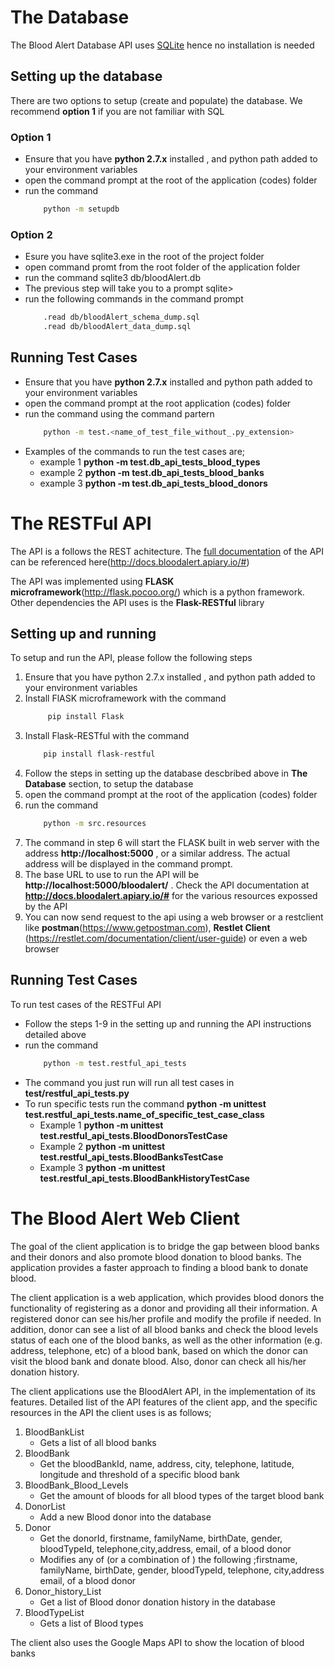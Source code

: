 
# The Database
The Blood Alert Database API uses [SQLite](www.sqlite.org) hence no installation is needed

## Setting up the database
There are two options to setup (create and populate) the database. We recommend **option 1** if you are not familiar with SQL

###  Option 1
* Ensure that you have **python 2.7.x** installed , and python path added to your environment variables
* open the command prompt at the root of the application (codes) folder
* run the command 
    ````bash 
        python -m setupdb

###  Option 2
* Esure you have sqlite3.exe in the root of the project folder
* open command promt from the root folder of the application folder
* run the command sqlite3 db/bloodAlert.db   
* The previous step will take you to a prompt sqlite>
* run the following commands in the command prompt 
    ```bash 
        .read db/bloodAlert_schema_dump.sql
        .read db/bloodAlert_data_dump.sql

## Running Test Cases
* Ensure that you have **python 2.7.x** installed and python path added to your environment variables
* open the command prompt at the root application (codes) folder
* run the command using the command partern 
    ```bash 
        python -m test.<name_of_test_file_without_.py_extension>
* Examples of the commands to run the test cases are; 
    * example 1 **python -m test.db_api_tests_blood_types**
    * example 2 **python -m test.db_api_tests_blood_banks**
    * example 3 **python -m test.db_api_tests_blood_donors**






# The RESTFul API

The API is a follows the REST achitecture. 
The [full documentation](http://docs.bloodalert.apiary.io/#) of the API can be referenced here(http://docs.bloodalert.apiary.io/#)

The API was implemented using **FLASK microframework**(http://flask.pocoo.org/) which is a python framework.  
Other dependencies the API uses is the **Flask-RESTful** library

## Setting up and running 
To setup and run the API, please follow the following steps

1. Ensure that you have python 2.7.x installed , and python path added to your environment variables
2. Install FlASK microframework with the command
    ```bash
         pip install Flask
3. Install Flask-RESTful with the command 
    ```bash
        pip install flask-restful
4. Follow the steps in setting up the database descbribed above in **The Database** section, to setup the database
5. open the command prompt at the root of the application (codes) folder
6. run the command 
    ```bash
        python -m src.resources
7. The command in step 6  will start the FLASK built in web server with the address **http://localhost:5000** , or a similar address. The actual address will be displayed in the command prompt. 
8. The base URL to use to run the API will be **http://localhost:5000/bloodalert/** . Check the API documentation at **http://docs.bloodalert.apiary.io/#** for the various resources expossed by the API
9. You can now send request to the api using a web browser or a restclient like **postman**(https://www.getpostman.com), **Restlet Client** (https://restlet.com/documentation/client/user-guide) or even a web browser

## Running Test Cases
To run test cases of the RESTFul API
* Follow the steps 1-9 in the setting up and running the API instructions detailed above
* run the command 
    ```bash
        python -m test.restful_api_tests
* The command you just run will run all test cases in **test/restful_api_tests.py**
* To run specific tests run the command **python -m unittest test.restful_api_tests.name_of_specific_test_case_class**
    * Example 1 **python -m unittest test.restful_api_tests.BloodDonorsTestCase**
    * Example 2 **python -m unittest test.restful_api_tests.BloodBanksTestCase**
    * Example 3 **python -m unittest test.restful_api_tests.BloodBankHistoryTestCase**

# The Blood Alert Web Client 

The goal of the client application is to bridge the gap between blood banks and their donors and also promote blood donation to blood banks.  The application provides a faster approach to finding a blood bank to donate blood.

The client application is a web application, which provides blood donors the functionality of registering as a donor and providing all their information. A registered donor can see his/her profile and modify the profile if needed. In addition, donor can see a list of all blood banks and check the blood levels status of each one of the blood banks, as well as the other information (e.g. address, telephone, etc) of a blood bank, based on which the donor can visit the blood bank and donate blood. Also, donor can check all his/her donation history.

The client applications use the BloodAlert API, in the implementation of its features. Detailed list of the API features of the client app,  and the specific resources in the API the client uses is as follows;

1. BloodBankList
    *   Gets a list of all blood banks
2. BloodBank
    *   Get the bloodBankId, name, address, city, telephone, latitude, longitude and threshold of a specific blood bank
3. BloodBank_Blood_Levels
    *  Get the amount of bloods for all blood types of the target blood bank
4. DonorList
    * Add a new Blood donor into the database
5. Donor
    *   Get the donorId, firstname, familyName, birthDate, gender, bloodTypeId, telephone,city,address, email, of a blood donor
    *   Modifies any of (or a combination of ) the following ;firstname, familyName, birthDate, gender, bloodTypeId, telephone,             city,address email, of a blood donor
6. Donor_history_List
    *   Get a list of Blood donor donation history in the database
7. BloodTypeList
    *   Gets a list of Blood types

The client also uses the Google Maps API to show the location of blood banks


